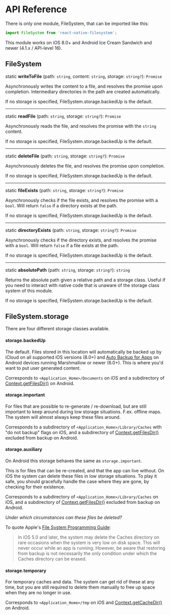 # API Reference

There is only one module, FileSystem, that can be imported like this:

```javascript
import FileSystem from 'react-native-filesystem';
```

This module works on iOS 8.0+ and Android Ice Cream Sandwich and newer (4.1.x / API-level 16).

## FileSystem

static **writeToFile** (path: `string`, content: `string`, storage: `string?`): `Promise`

Asynchronously writes the content to a file, and resolves the promise upon completion.
Intermediary directories in the path are created automatically.

If no storage is specified, FileSystem.storage.backedUp is the default.

---
static **readFile** (path: `string`, storage: `string?`): `Promise`

Asynchronously reads the file, and resolves the promise with the `string` content.

If no storage is specified, FileSystem.storage.backedUp is the default.

---
static **deleteFile** (path: `string`, storage: `string?`): `Promise`

Asynchronously deletes the file, and resolves the promise upon completion.

If no storage is specified, FileSystem.storage.backedUp is the default.

---
static **fileExists** (path: `string`, storage: `string?`): `Promise`

Asynchronously checks if the file exists, and resolves the promise with a `bool`. Will return
`false` if a directory exists at the path.

If no storage is specified, FileSystem.storage.backedUp is the default.

---
static **directoryExists** (path: `string`, storage: `string?`): `Promise`

Asynchronously checks if the directory exists, and resolves the promise with a `bool`. Will return
`false` if a file exists at the path.

If no storage is specified, FileSystem.storage.backedUp is the default.

---
static **absolutePath** (path: `string`, storage: `string?`): `string`

Returns the absolute path given a relative path and a storage class. Useful if you need to interact
with native code that is unaware of the storage class system of this module.

If no storage is specified, FileSystem.storage.backedUp is the default.

## FileSystem.storage

There are four different storage classes available. 

#### storage.backedUp

The default. Files stored in this location will automatically be backed up by iCloud on all 
supported iOS versions (8.0+) and 
[Auto Backup for Apps](https://developer.android.com/guide/topics/data/autobackup.html) on Android
devices running Marshmallow or newer (6.0+). This is where you'd want to put user generated content.

Corresponds to `<Application_Home>/Documents` on iOS and a subdirectory of
[Context.getFilesDir()](https://developer.android.com/reference/android/content/Context.html#getFilesDir()) 
on Android.

#### storage.important

For files that are possible to re-generate / re-download, but are still important to keep 
around during low storage situations. F.ex. offline maps. The system will almost always keep these 
files around.

Corresponds to a subdirectory of `<Application_Home>/Library/Caches` with "do not backup" flags on 
iOS, and a subdirectory of
[Context.getFilesDir()](https://developer.android.com/reference/android/content/Context.html#getFilesDir()) 
excluded from backup on Android.

#### storage.auxiliary

On Android this storage behaves the same as `storage.important`.

This is for files that can be re-created, and that the app can live without. On iOS the system can 
delete these files in low storage situations. To play it safe, you should gracefully handle the 
case where they are gone, by checking for their existence.

Corresponds to a subdirectory of `<Application_Home>/Library/Caches` on iOS, and a subdirectory of
[Context.getFilesDir()](https://developer.android.com/reference/android/content/Context.html#getFilesDir()) 
excluded from backup on Android.

*Under which circumstances can these files be deleted?*

To quote Apple's 
[File System Programming Guide](https://developer.apple.com/library/content/documentation/FileManagement/Conceptual/FileSystemProgrammingGuide/FileSystemOverview/FileSystemOverview.html):

> In iOS 5.0 and later, the system may delete the Caches directory on rare occasions when the system 
> is very low on disk space. This will never occur while an app is running. However, be aware that 
> restoring from backup is not necessarily the only condition under which the Caches directory can 
> be erased.


#### storage.temporary

For temporary caches and data. The system can get rid of these at any time, but you are 
still required to delete them manually to free up space when they are no longer in use.

Corresponds to `<Application_Home>/tmp` on iOS and 
[Context.getCacheDir()](https://developer.android.com/reference/android/content/Context.html#getCacheDir()) 
on Android.
